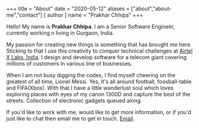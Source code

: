 +++
title = "About"
date = "2020-05-12"
aliases = ["about","about-me","contact"]
[ author ]
  name = "Prakhar Chhipa"
+++

Hello! My name is **Prakhar Chhipa**. I am a Senior Software Engineer, currently working n living in Gurgaon, India.

My passion for creating new things is something that has brought me here. Sticking to that I use this creativity to conquer technical challenges at [Airtel X Labs, India](https://www.linkedin.com/company/airtel-x-labs/). I design and develop software for a telecom giant covering millions of customers in various line of businesses.

When I am not busy digging the codes, I find myself cheering on the greatest of all time, Lionel Messi. Yes, it's all around football, foosball-table and FIFA(Xbox). With that I have a little wanderlust soul which loves exploring places with eyes of my canon 1300D and capture the best of the streets. Collection of electronic gadgets queued along.


If you'd like to work with me, would like to get more information, or if you'd just like to chat then email me to get in touch. [Email](mailto:prakharchhipa@gmail.com).
